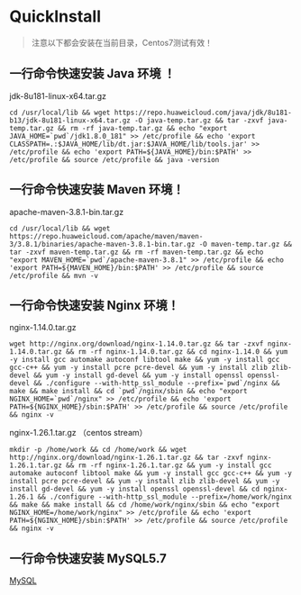 # QuickInstall

> 注意以下都会安装在当前目录，Centos7测试有效！

## 一行命令快速安装 Java 环境 ！

jdk-8u181-linux-x64.tar.gz

```shell
cd /usr/local/lib && wget https://repo.huaweicloud.com/java/jdk/8u181-b13/jdk-8u181-linux-x64.tar.gz -O java-temp.tar.gz && tar -zxvf java-temp.tar.gz && rm -rf java-temp.tar.gz && echo "export JAVA_HOME=`pwd`/jdk1.8.0_181" >> /etc/profile && echo 'export CLASSPATH=.:$JAVA_HOME/lib/dt.jar:$JAVA_HOME/lib/tools.jar' >> /etc/profile && echo 'export PATH=${JAVA_HOME}/bin:$PATH' >> /etc/profile && source /etc/profile && java -version
```

## 一行命令快速安装 Maven 环境！

apache-maven-3.8.1-bin.tar.gz

```shell
cd /usr/local/lib && wget https://repo.huaweicloud.com/apache/maven/maven-3/3.8.1/binaries/apache-maven-3.8.1-bin.tar.gz -O maven-temp.tar.gz && tar -zxvf maven-temp.tar.gz && rm -rf maven-temp.tar.gz && echo "export MAVEN_HOME=`pwd`/apache-maven-3.8.1" >> /etc/profile && echo 'export PATH=${MAVEN_HOME}/bin:$PATH' >> /etc/profile && source /etc/profile && mvn -v
```

## 一行命令快速安装 Nginx 环境！

nginx-1.14.0.tar.gz

```shell
wget http://nginx.org/download/nginx-1.14.0.tar.gz && tar -zxvf nginx-1.14.0.tar.gz && rm -rf nginx-1.14.0.tar.gz && cd nginx-1.14.0 && yum -y install gcc automake autoconf libtool make && yum -y install gcc gcc-c++ && yum -y install pcre pcre-devel && yum -y install zlib zlib-devel && yum -y install gd-devel && yum -y install openssl openssl-devel && ./configure --with-http_ssl_module --prefix=`pwd`/nginx && make && make install && cd `pwd`/nginx/sbin && echo "export NGINX_HOME=`pwd`/nginx" >> /etc/profile && echo 'export PATH=${NGINX_HOME}/sbin:$PATH' >> /etc/profile && source /etc/profile && nginx -v
```

nginx-1.26.1.tar.gz （centos stream）

```shell
mkdir -p /home/work && cd /home/work && wget http://nginx.org/download/nginx-1.26.1.tar.gz && tar -zxvf nginx-1.26.1.tar.gz && rm -rf nginx-1.26.1.tar.gz && yum -y install gcc automake autoconf libtool make && yum -y install gcc gcc-c++ && yum -y install pcre pcre-devel && yum -y install zlib zlib-devel && yum -y install gd-devel && yum -y install openssl openssl-devel && cd nginx-1.26.1 && ./configure --with-http_ssl_module --prefix=/home/work/nginx && make && make install && cd /home/work/nginx/sbin && echo "export NGINX_HOME=/home/work/nginx" >> /etc/profile && echo 'export PATH=${NGINX_HOME}/sbin:$PATH' >> /etc/profile && source /etc/profile && nginx -v
```

## 一行命令快速安装 MySQL5.7

[MySQL](https://www.cnblogs.com/kevingrace/p/8340690.html)
